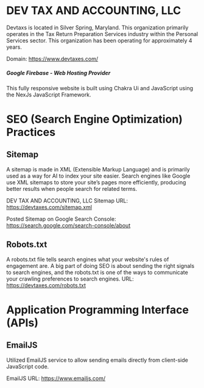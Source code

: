 # DEV TAX AND ACCOUNTING, LLC 

Devtaxs is located in Silver Spring, Maryland. This organization primarily operates in the Tax Return Preparation Services industry within the Personal Services sector. This organization has been operating for approximately 4 years. 

Domain: https://www.devtaxes.com/

##### Google Firebase - Web Hosting Provider

This fully responsive website is built using Chakra Ui and JavaScript using the NexJs JavaScript Framework.

# SEO (Search Engine Optimization) Practices

## Sitemap
A sitemap is made in XML (Extensible Markup Language) and is primarily used as a way for AI to index your site easier. Search engines like Google use XML sitemaps to store your site’s pages more efficiently, producing better results when people search for related terms.

DEV TAX AND ACCOUNTING, LLC  Sitemap URL: https://devtaxes.com/sitemap.xml

Posted Sitemap on Google Search Console: https://search.google.com/search-console/about

## Robots.txt
A robots.txt file tells search engines what your website's rules of engagement are. A big part of doing SEO is about sending the right signals to search engines, and the robots.txt is one of the ways to communicate your crawling preferences to search engines.
URL: https://devtaxes.com/robots.txt

# Application Programming Interface (APIs)

## EmailJS
Utilized EmailJS service to allow sending emails directly from client-side JavaScript code.

EmailJS URL: https://www.emailjs.com/

  
